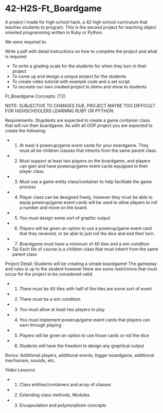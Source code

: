 # 42-H2S-Ft_Boardgame
A project I made for high school hack, a 42 high school curriculum that teaches students to program. This is the second project for teaching object oriented programming written in Ruby or Python.

We were required to:

Write a pdf with detail instructions on how to complete the project and what is required
- To write a grading scale for the students for when they turn in their project
- To come up and design a unique project for the students
- To create video tutorial with example code and a set script
- To recreate our own created project to demo and show to students

Ft_Boardgame Concepts: (T2)

NOTE: SUBJECTIVE TO CHANGES DUE, PROJECT MAYBE TOO DIFFICULT FOR HIGHSCHOOLERS LEARNING RUBY OR PYTHON

Requirements:
Stupdents are expected to create a game container class that will 
run their boardgame. As with all OOP project you are expected to
create the following:
- 1) At least 4 powerup/game event cards for your boardgame. They must
all be children classes that inherits from the same parent class.
- 2) Must support at least two players on the boardgame, and players
can gain and have powerup/game event cards equipped to their player class.
- 3) Must use a game entity class/container to help facilitate the game process
- 4) Player class can be designed freely, however they must be able to 
equip powerup/game event cards
will be used to allow players to roll a number and move on the board.
- 5) You must design some sort of graphic output
- 6) Players will be given an option to use a powerup/game event card that they
received, or be able to just roll the dice and end their turn.
- 7) Boardgame must have a minimum of 40 tiles and a win condition
- 7a) Each tile of course is a children class that must inherit from the same parent class


Project Detail:
Students will be creating a simple boardgame! The gameplay and rules is up 
to the student however there are some restrictions that must occur for the project
to be considered valid.
- 1) There must be 40 tiles with half of the tiles are some sort of event
- 2) There must be a win condition
- 3) You must allow at least two players to play
- 4) You must implement powerup/game event cards that players can earn through playing
- 5) Players will be given an option to use those cards or roll the dice
- 6) Students will have the freedom to design any graphical output

Bonus:
Additional players, additional events, bigger boardgame, additional mechanism, sounds, etc.

Video Lessons:
- 1) Class entities/containers and array of classes
- 2) Extending class methods, Modules
- 3) Encapsulation and polymorphism concepts
